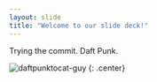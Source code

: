 ```yaml
---
layout: slide
title: "Welcome to our slide deck!"
---
```


Trying the commit. Daft Punk.

![daftpunktocat-guy](https://octodex.github.com/daftpunktocat-guy.gif)
{: .center}
